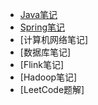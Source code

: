 * [Java笔记](/Java/README.md)
* [Spring笔记](/Spring/README.md)
* [计算机网络笔记]
* [数据库笔记]
* [Flink笔记]
* [Hadoop笔记]
* [LeetCode题解]
